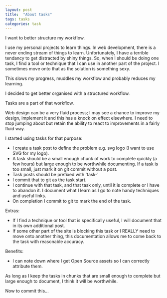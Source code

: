 ```yaml
---
layout: post
title:  "About tasks"
tags: tasks
categories: task
---
```


I want to better structure my workflow.

I use my personal projects to learn things. In web development, there is a never ending stream of things to learn. Unfortunately, I have a terrible tendancy to get distracted by shiny things. So, when I should be doing one task, I find a tool or technique that I can use in another part of the project. I sometimes move onto that as the solution is something sexy.

This slows my progress, muddles my workflow and probably reduces my learning.

I decided to get better organised with a structured workflow.

Tasks are a part of that workflow.

Web design can be a very fluid process; I may see a chance to improve my design, implement it and this has a knock on effect elsewhere. I need to stop jumping about but retain the ability to react to improvements in a fairly fluid way.

I started using tasks for that purpose:

* I create a task post to define the problem e.g. svg logo (I want to use SVG for my logo).
* A task should be a small enough chunk of work to complete quickly (a few hours) but large enough to be worthwhile documenting. If a task is too small, just mark it on git commit without a post.
* Task posts should be prefixed with 'task-'
* I commit that to git as the task start.
* I continue with that task, and that task only, until it is complete or I have to abandon it. I document what I learn as I go to note handy techniques and useful links.
* On completion I commit to git to mark the end of the task.

Extras:
* If I find a technique or tool that is specifically useful, I will document that in its own additional post.
* If some other part of the site is blocking this task or I REALLY need to move onto another thing, this documentation allows me to come back to the task with reasonable accuracy.

Benefits:
* I can note down where I get Open Source assets so I can correctly attribute them.

As long as I keep the tasks in chunks that are small enough to complete but large enough to document, I think it will be worthwhile.

Now to commit this...